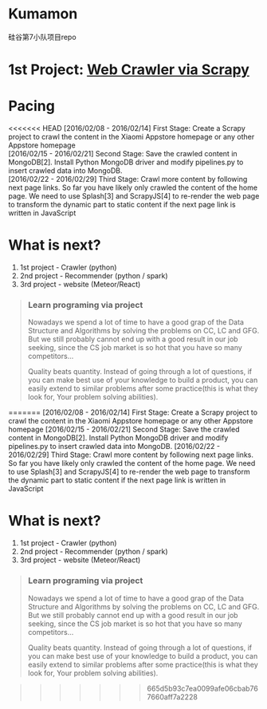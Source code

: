 # Kumamon
硅谷第7小队项目repo

# 1st Project: [Web Crawler via Scrapy](http://bittiger.io/microproject/oYDSG6MSFihpiNJ66)

# Pacing
<<<<<<< HEAD
[2016/02/08 - 2016/02/14] First Stage: Create a Scrapy project to crawl the content in the Xiaomi Appstore homepage or any other Appstore homepage     
[2016/02/15 - 2016/02/21] Second Stage: Save the crawled content in MongoDB[2]. Install Python MongoDB driver and modify pipelines.py to insert crawled data into MongoDB.      
[2016/02/22 - 2016/02/29] Third Stage: Crawl more content by following next page links. So far you have likely only crawled the content of the home page. We need to use Splash[3] and ScrapyJS[4] to re-render the web page to transform the dynamic part to static content if the next page link is written in JavaScript    

# What is next?
1. 1st project - Crawler (python)  
2. 2nd project - Recommender (python / spark)  
3. 3rd project - website (Meteor/React)   

> ### Learn programing via project
> Nowadays we spend a lot of time to have a good grap of the Data Structure and Algorithms by solving the problems on CC, LC and GFG.
> But we still probably cannot end up with a good result in our job seeking, since the CS job market is so hot that you have so many competitors...
> 
> Quality beats quantity. Instead of going through a lot of questions, if you can make best use of your knowledge to build a product, 
> you can easily extend to similar problems after some practice(this is what they look for, Your problem solving abilities).

=======
[2016/02/08 - 2016/02/14] First Stage: Create a Scrapy project to crawl the content in the Xiaomi Appstore homepage or any other Appstore homepage
[2016/02/15 - 2016/02/21] Second Stage: Save the crawled content in MongoDB[2]. Install Python MongoDB driver and modify pipelines.py to insert crawled data into MongoDB.
[2016/02/22 - 2016/02/29] Third Stage: Crawl more content by following next page links. So far you have likely only crawled the content of the home page. We need to use Splash[3] and ScrapyJS[4] to re-render the web page to transform the dynamic part to static content if the next page link is written in JavaScript

# What is next?
1. 1st project - Crawler (python)
2. 2nd project - Recommender (python / spark)
3. 3rd project - website (Meteor/React) 


> ### Learn programing via project
> Nowadays we spend a lot of time to have a good grap of the Data Structure and Algorithms by solving the problems on CC, LC and GFG.
> But we still probably cannot end up with a good result in our job seeking, since the CS job market is so hot that you have so many competitors...
> 
> Quality beats quantity. Instead of going through a lot of questions, if you can make best use of your knowledge to build a product, 
> you can easily extend to similar problems after some practice(this is what they look for, Your problem solving abilities).

>>>>>>> 665d5b93c7ea0099afe06cbab767660aff7a2228


